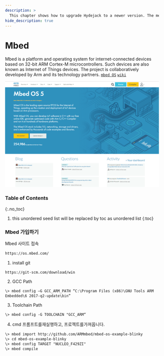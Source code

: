 ```yaml
---
description: >
  This chapter shows how to upgrade Hydejack to a newer version. The method depends on how you've installed Hydejack.
hide_description: true
---
```


# Mbed
Mbed is a platform and operating system for internet-connected devices based on 32-bit ARM Cortex-M microcontrollers. Such devices are also known as Internet of Things devices. The project is collaboratively developed by Arm and its technology partners. [`mbed OS`](https://os.mbed.com/) [`wiki`](https://en.wikipedia.org/wiki/Mbed)  

![mbed.png](mbed.png)



### Table of Contents
{:.no_toc}
1. this unordered seed list will be replaced by toc as unordered list
{:toc}

### Mbed 가입하기

Mbed 사이트 접속
```bash
https://os.mbed.com/
```

1. install git 
```console
https://git-scm.com/download/win
```
2. GCC Path
```console
\> mbed config –G GCC_ARM_PATH “C:\Program Files (x86)\GNU Tools ARM
Embedded\6 2017-q2-update\bin”
```

3. Toolchain Path
```console
\> mbed config -G TOOLCHAIN "GCC_ARM“
```

4. cmd 프롬프트를재실행하고, 프로젝트를가져옵니다.
```console
\> mbed import http://github.com/ARMmbed/mbed-os-example-blinky
\> cd mbed-os-example-blinky
\> mbed config TARGET "NUCLEO_F429ZI"
\> mbed compile
```
